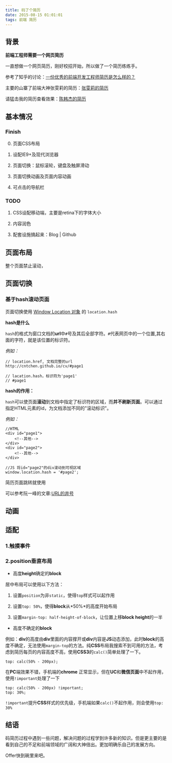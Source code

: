 ```yaml
---
title: 码了个简历
date: 2015-08-15 01:01:01
tags: 前端 简历
---
```


## 背景 ##

**前端工程师需要一个网页简历**

一直想做一个网页简历，刚好校招开始，所以做了一个简历练练手。

参考了知乎的讨论：[一份优秀的前端开发工程师简历是怎么样的？][一份优秀的前端开发工程师简历是怎么样的]

主要的山寨了前端大神张雯莉的简历：[张雯莉的简历][张雯莉的简历]

请猛击我的简历查看效果：[陈韩杰的简历][陈韩杰的简历]

## 基本情况 ##

### Finish ###

0. 页面CSS布局

1. 设配IE9+及现代浏览器

2. 页面切换：鼠标滚轮，键盘及触屏滑动

3. 页面切换动画及页面内容动画

4. 可点击的导航栏

### TODO ###

1. CSS设配移动端，主要是retina下的字体大小

2. 内容润色

3. 配套设施搞起来：Blog | Github

## 页面布局 ##

整个页面禁止滚动，


## 页面切换 ##

### 基于hash滚动页面 ###

页面切换使用 [Window Location 对象][Location 对象] 的 `location.hash`

**hash是什么**

`hash`的格式为窗口文档的**url**中`#`号及其后全部字符。`#`代表网页中的一个位置,其右面的字符，就是该位置的标识符。

*例如：*

    // location.href, 文档完整的url
    http://cntchen.github.io/cv/#page1

	// lacation.hash，标识符为'page1'
    // #page1

**hash的作用：**

`hash`可以使页面**滚动**到文档中指定了标识符的区域，而**并不刷新页面**。可以通过指定HTML元素的id，为文档添加不同的"滚动标识"。

*例如：*

	//HTML
	<div id="page1">
		<!--其他-->	
	</div>
	<div id="page2">
		<!--其他-->
	</div>

	//JS 将id="page2"的div滚动到可视区域
	window.location.hash = '#page2';

简历页面跳转就使用

可以参考阮一峰的文章:[URL的井号][URL的井号]


## 动画 ##



## 适配 ##

### 1.触摸事件 ###

### 2.position垂直布局 ###

* 高度**height**确定的**block**

居中布局可以使用以下方法：

1. 设置`position`为非`static`，使得`top`样式可以起作用

2. 设置`top: 50%`，使得**block**从*50%*的高度开始布局

3. 设置`margin-top: half-height-of-block`，让位置上移**block height**的一半

* 高度不确定的**block**

例如：**div**的高度由**div**里面的内容撑开或**div**内容是**JS**动态添加，此时**block**的高度不确定，无法使用`margin-top`的方法。纯**CSS**布局我搜索不到可用的方法，考虑到简历每页的内容高度不高，使用**CSS3**的`calc()`简单处理了一下。

	top: calc(50% - 200px);

在**PC**端效果不错，手机端的**chrome** 正常显示，但在**UC**和**微信页面**中不起作用，使用`!important`处理了一下

	top: calc(50% - 200px) !important;
	top: 30%;

`!important`提升**CSS**样式的优先级，手机端如果`calc()`不起作用，则会使用`top: 30%`

## 结语 ##

码简历过程中遇到一些问题，解决问题的过程学到许多新的知识。但是更主要的是看到自己的不足和前端领域的广阔和大神倍出。更加明确乐自己的发展方向。

Offer快到碗里来吧。


[Location 对象]:http://www.w3school.com.cn/jsref/dom_obj_location.asp

[URL的井号]:http://www.ruanyifeng.com/blog/2011/03/url_hash.html

[一份优秀的前端开发工程师简历是怎么样的]:http://www.zhihu.com/question/23150301

[张雯莉的简历]:http://zhangwenli.com/cv/

[陈韩杰的简历]:http://cntchen.github.io/cv/




